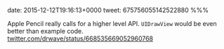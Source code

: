 date: 2015-12-12T19:16:13+0000
tweet: 675756055142522880
%%%

Apple Pencil really calls for a higher level API. `UIDrawView` would be even better than example code. [twitter.com/drwave/status/668535669052960768](https://twitter.com/drwave/status/668535669052960768)
